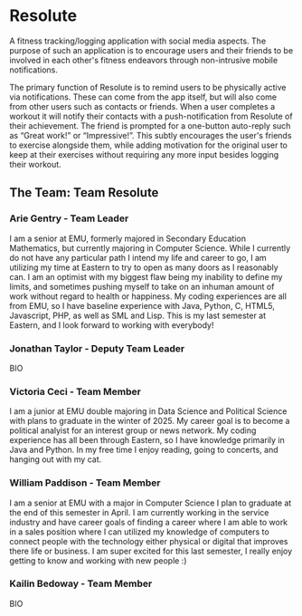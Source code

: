 # Resolute
A fitness tracking/logging application with social media aspects. The purpose of such an application is to encourage users and their friends to be involved in each other's fitness endeavors through non-intrusive mobile notifications.

The primary function of Resolute is to remind users to be physically active via notifications. These can come from the app itself, but will also come from other users such as contacts or friends. When a user completes a workout it will notify their contacts with a push-notification from Resolute of their achievement. The friend is prompted for a one-button auto-reply such as “Great work!” or “Impressive!”. This subtly encourages the user's friends to exercise alongside them, while adding motivation for the original user to keep at their exercises without requiring any more input besides logging their workout.

## The Team: Team Resolute

### Arie Gentry - Team Leader

I am a senior at EMU, formerly majored in Secondary Education Mathematics, but currently majoring in Computer Science. While I currently do not have any particular path I intend my life and career to go, I am utilizing my time at Eastern to try to open as many doors as I reasonably can. I am an optimist with my biggest flaw being my inability to define my limits, and sometimes pushing myself to take on an inhuman amount of work without regard to health or happiness. My coding experiences are all from EMU, so I have baseline experience with Java, Python, C, HTML5, Javascript, PHP, as well as SML and Lisp. This is my last semester at Eastern, and I look forward to working with everybody!

### Jonathan Taylor - Deputy Team Leader

BIO

### Victoria Ceci - Team Member

I am a junior at EMU double majoring in Data Science and Political Science with plans to graduate in the winter of 2025. My career goal is to become a political analyist for an interest group or news network. My coding experience has all been through Eastern, so I have knowledge primarily in Java and Python. In my free time I enjoy reading, going to concerts, and hanging out with my cat.

### William Paddison - Team Member

I am a senior at EMU with a major in Computer Science I plan to graduate at the end of this semester in April. I am currently working in the service industry and have career goals of finding a career where I am able to work in a sales position where I can utilized my knowledge of computers to connect people with the technology either physical or digital that improves there life or business. I am super excited for this last semester, I really enjoy getting to know and working with new people :)

### Kailin Bedoway - Team Member

BIO
